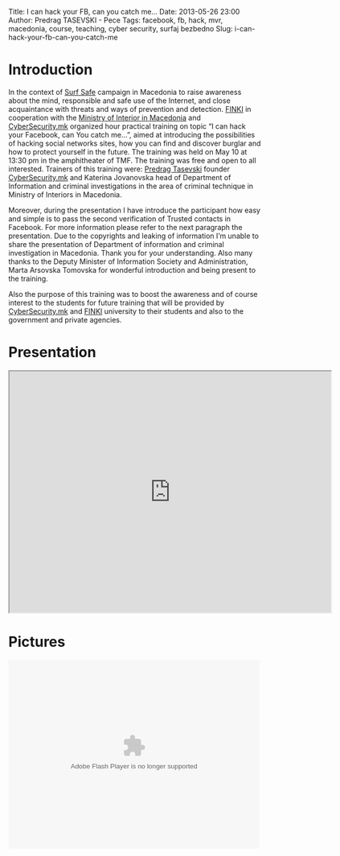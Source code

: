Title: I can hack your FB, can you catch me...
Date: 2013-05-26 23:00
Author: Predrag TASEVSKI - Pece
Tags: facebook, fb, hack, mvr, macedonia, course, teaching, cyber security, surfaj bezbedno
Slug: i-can-hack-your-fb-can-you-catch-me

Introduction
============

In the context of [Surf
Safe](http://surfajbezbedno.mk/ "Surfaj Bezbedno") campaign in Macedonia
to raise awareness about the mind, responsible and safe use of the
Internet, and close acquaintance with threats and ways of prevention and
detection.
[FINKI](http://www.finki.ukim.mk/en/home "Faculty of Computer Science and Engineering - Skopje")
in cooperation with the [Ministry of Interior in
Macedonia](http://moi.gov.mk/ "Ministry of Interior Macedonia") and
[CyberSecurity.mk](http://www.cybersecurity.mk/ "CyberSecurity.mk")
organized hour practical training on topic “I can hack your Facebook,
can You catch me…”, aimed at introducing the possibilities of hacking
social networks sites, how you can find and discover burglar and how to
protect yourself in the future. The training was held on May 10 at 13:30
pm in the amphitheater of TMF. The training was free and open to all
interested. Trainers of this training were: [Predrag
Tasevski](http://predragtasevski.com/ "Predrag Tasevski") founder
[CyberSecurity.mk](http://www.cybersecurity.mk/ "CyberSecurity.mk") and
Katerina Jovanovska head of Department of Information and criminal
investigations in the area of criminal technique in Ministry of
Interiors in Macedonia.

</p>

Moreover, during the presentation I have introduce the participant how
easy and simple is to pass the second verification of Trusted contacts
in Facebook. For more information please refer to the next paragraph the
presentation. Due to the copyrights and leaking of information I’m
unable to share the presentation of Department of information and
criminal investigation in Macedonia. Thank you for your understanding.
Also many thanks to the Deputy Minister of Information Society and
Administration, Marta Arsovska Tomovska for wonderful introduction and
being present to the training.

</p>

Also the purpose of this training was to boost the awareness and of
course interest to the students for future training that will be
provided by
[CyberSecurity.mk](http://www.cybersecurity.mk/ "CyberSecurity.mk") and
[FINKI](http://www.finki.ukim.mk/en/home "Faculty of Computer Science and Engineering - Skopje")
university to their students and also to the government and private
agencies.

</p>

Presentation
============

<iframe src="https://docs.google.com/file/d/0B1472nuKPMN5dTI2dlFSV0ZVWkk/preview" width="640" height="480"></iframe>

Pictures
========
<object width="500" height="375"> <param name="flashvars" value="offsite=true&lang=en-us&page_show_url=%2Fphotos%2F29569957%40N00%2Fsets%2F72157648703591830%2Fshow%2F&page_show_back_url=%2Fphotos%2F29569957%40N00%2Fsets%2F72157648703591830%2F&set_id=72157648703591830&jump_to="></param> <param name="movie" value="https://www.flickr.com/apps/slideshow/show.swf?v=1811922554"></param> <param name="allowFullScreen" value="true"></param><embed type="application/x-shockwave-flash" src="https://www.flickr.com/apps/slideshow/show.swf?v=1811922554" allowFullScreen="true" flashvars="offsite=true&lang=en-us&page_show_url=%2Fphotos%2F29569957%40N00%2Fsets%2F72157648703591830%2Fshow%2F&page_show_back_url=%2Fphotos%2F29569957%40N00%2Fsets%2F72157648703591830%2F&set_id=72157648703591830&jump_to=" width="500" height="375"></embed></object>
